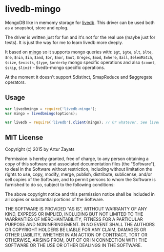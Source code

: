 # livedb-mingo

MongoDB like in memomy storage for [livedb](https://github.com/share/livedb). 
This driver can be used both as a snapshot, store and oplog.
 
The driver is written just for fun and it's not for the real use (maybe just for tests). 
It is just the way for me to learn livedb more deeply.

It based on [mingo](https://github.com/kofrasa/mingo) so it supports mongo queries with:
`$gt`, `$gte`, `$lt`, `$lte`, `$ne`, `$nin`, `$in`, `$and`, `$or`, `$nor`, `$not`, 
`$regex`, `$mod`, `$where`, `$all`, `$elemMatch`, `$size`, `$exists`, `$type`,
 `$orderby` mongo specific operations and also `$count`, `$skip`, `$limit` - 
 livedb-mongo specific operations.

At the moment it doesn't support $distinct, $mapReduce and $aggregate operators.

## Usage

```javascript
var livedbmingo = require('livedb-mingo');
var mingo = livedbmingo(options);

var livedb = require('livedb').client(mingo); // Or whatever. See livedb's docs.
```

## MIT License
Copyright (c) 2015 by Artur Zayats

Permission is hereby granted, free of charge, to any person obtaining a copy
of this software and associated documentation files (the "Software"), to deal
in the Software without restriction, including without limitation the rights
to use, copy, modify, merge, publish, distribute, sublicense, and/or sell
copies of the Software, and to permit persons to whom the Software is
furnished to do so, subject to the following conditions:

The above copyright notice and this permission notice shall be included in
all copies or substantial portions of the Software.

THE SOFTWARE IS PROVIDED "AS IS", WITHOUT WARRANTY OF ANY KIND, EXPRESS OR
IMPLIED, INCLUDING BUT NOT LIMITED TO THE WARRANTIES OF MERCHANTABILITY,
FITNESS FOR A PARTICULAR PURPOSE AND NONINFRINGEMENT. IN NO EVENT SHALL THE
AUTHORS OR COPYRIGHT HOLDERS BE LIABLE FOR ANY CLAIM, DAMAGES OR OTHER
LIABILITY, WHETHER IN AN ACTION OF CONTRACT, TORT OR OTHERWISE, ARISING FROM,
OUT OF OR IN CONNECTION WITH THE SOFTWARE OR THE USE OR OTHER DEALINGS IN
THE SOFTWARE.

